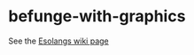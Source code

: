 # befunge-with-graphics

See the [Esolangs wiki page](https://esolangs.org/wiki/Befunge-with-graphics)